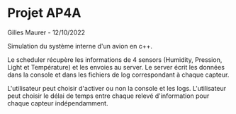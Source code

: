 Projet AP4A
================ 
Gilles Maurer - 12/10/2022

Simulation du système interne d'un avion en c++.

Le scheduler récupère les informations de 4 sensors (Humidity, Pression, Light et Température) et les envoies au server. 
Le server écrit les données dans la console et dans les fichiers de log correspondant à chaque capteur. 

L'utilisateur peut choisir d'activer ou non la console et les logs. 
L'utilisateur peut choisir le délai de temps entre chaque relevé d'information pour chaque capteur indépendamment. 
